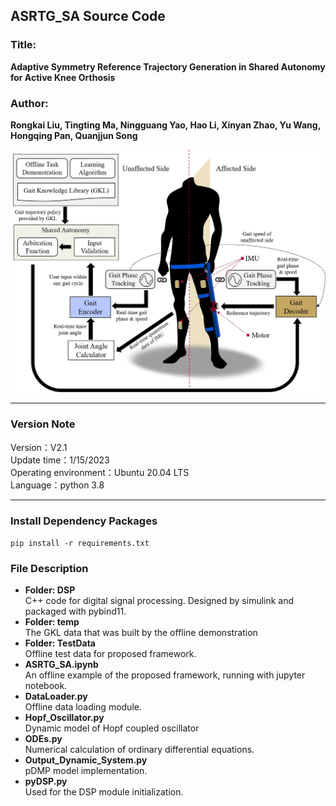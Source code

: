 ## ASRTG_SA Source Code
### Title:
**Adaptive Symmetry Reference Trajectory Generation in Shared Autonomy for Active Knee Orthosis**<br>
### Author:
**Rongkai Liu, Tingting Ma, Ningguang Yao, Hao Li, Xinyan Zhao, Yu Wang,  Hongqing Pan, Quanjjun Song**<br>

**![Image text](https://github.com/EricRongkai/ASRTG_SA/blob/master/Figure1.jpg)**
***
### Version Note
Version：V2.1<br>
Update time：1/15/2023<br>
Operating environment：Ubuntu 20.04 LTS<br>
Language：python 3.8<br>
***
### Install Dependency Packages
`pip install -r requirements.txt`<br>
###  File Description
* **Folder: DSP**<br>
C++ code for digital signal processing. Designed by simulink and packaged with pybind11. <br>
* **Folder: temp**<br>
The GKL data that was built by the offline demonstration
* **Folder: TestData**<br>
Offline test data for proposed framework.
* **ASRTG_SA.ipynb**<br>
An offline example of the proposed framework, running with jupyter notebook.
* **DataLoader.py**<br>
Offline data loading module.
* **Hopf_Oscillator.py**<br>
Dynamic model of Hopf coupled oscillator
* **ODEs.py**<br>
Numerical calculation of ordinary differential equations.
* **Output_Dynamic_System.py**<br>
pDMP model implementation.
* **pyDSP.py**<br>
Used for the DSP module initialization.